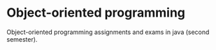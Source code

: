 # Object-oriented programming
Object-oriented programming assignments and exams in java (second semester).